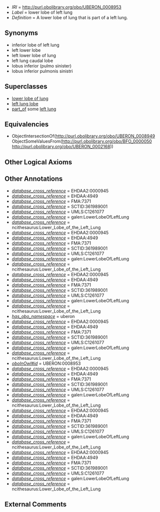  * *IRI* = http://purl.obolibrary.org/obo/UBERON_0008953
 * *Label* = lower lobe of left lung
 * *Definition* = A lower lobe of lung that is part of a left lung.

## Synonyms

 * inferior lobe of left lung
 * left lower lobe
 * left lower lobe of lung
 * left lung caudal lobe
 * lobus inferior (pulmo sinister)
 * lobus inferior pulmonis sinistri

## Superclasses

 * [lower lobe of lung](../../UBERON/49/UBERON_0008949.md)
 * [left lung lobe](../../UBERON/51/UBERON_0008951.md)
 * [part_of](../../BFO/50/BFO_0000050.md) some [left lung](../../UBERON/68/UBERON_0002168.md)

## Equivalencies

 * ObjectIntersectionOf(<http://purl.obolibrary.org/obo/UBERON_0008949> ObjectSomeValuesFrom(<http://purl.obolibrary.org/obo/BFO_0000050> <http://purl.obolibrary.org/obo/UBERON_0002168>))

## Other Logical Axioms


## Other Annotations

 * *[database_cross_reference](../../ef/oboInOwl#hasDbXref.md)* = EHDAA2:0000945
 * *[database_cross_reference](../../ef/oboInOwl#hasDbXref.md)* = EHDAA:4949
 * *[database_cross_reference](../../ef/oboInOwl#hasDbXref.md)* = FMA:7371
 * *[database_cross_reference](../../ef/oboInOwl#hasDbXref.md)* = SCTID:361989001
 * *[database_cross_reference](../../ef/oboInOwl#hasDbXref.md)* = UMLS:C1261077
 * *[database_cross_reference](../../ef/oboInOwl#hasDbXref.md)* = galen:LowerLobeOfLeftLung
 * *[database_cross_reference](../../ef/oboInOwl#hasDbXref.md)* = ncithesaurus:Lower_Lobe_of_the_Left_Lung
 * *[database_cross_reference](../../ef/oboInOwl#hasDbXref.md)* = EHDAA2:0000945
 * *[database_cross_reference](../../ef/oboInOwl#hasDbXref.md)* = EHDAA:4949
 * *[database_cross_reference](../../ef/oboInOwl#hasDbXref.md)* = FMA:7371
 * *[database_cross_reference](../../ef/oboInOwl#hasDbXref.md)* = SCTID:361989001
 * *[database_cross_reference](../../ef/oboInOwl#hasDbXref.md)* = UMLS:C1261077
 * *[database_cross_reference](../../ef/oboInOwl#hasDbXref.md)* = galen:LowerLobeOfLeftLung
 * *[database_cross_reference](../../ef/oboInOwl#hasDbXref.md)* = ncithesaurus:Lower_Lobe_of_the_Left_Lung
 * *[database_cross_reference](../../ef/oboInOwl#hasDbXref.md)* = EHDAA2:0000945
 * *[database_cross_reference](../../ef/oboInOwl#hasDbXref.md)* = EHDAA:4949
 * *[database_cross_reference](../../ef/oboInOwl#hasDbXref.md)* = FMA:7371
 * *[database_cross_reference](../../ef/oboInOwl#hasDbXref.md)* = SCTID:361989001
 * *[database_cross_reference](../../ef/oboInOwl#hasDbXref.md)* = UMLS:C1261077
 * *[database_cross_reference](../../ef/oboInOwl#hasDbXref.md)* = galen:LowerLobeOfLeftLung
 * *[database_cross_reference](../../ef/oboInOwl#hasDbXref.md)* = ncithesaurus:Lower_Lobe_of_the_Left_Lung
 * *[has_obo_namespace](../../ce/oboInOwl#hasOBONamespace.md)* = uberon
 * *[database_cross_reference](../../ef/oboInOwl#hasDbXref.md)* = EHDAA2:0000945
 * *[database_cross_reference](../../ef/oboInOwl#hasDbXref.md)* = EHDAA:4949
 * *[database_cross_reference](../../ef/oboInOwl#hasDbXref.md)* = FMA:7371
 * *[database_cross_reference](../../ef/oboInOwl#hasDbXref.md)* = SCTID:361989001
 * *[database_cross_reference](../../ef/oboInOwl#hasDbXref.md)* = UMLS:C1261077
 * *[database_cross_reference](../../ef/oboInOwl#hasDbXref.md)* = galen:LowerLobeOfLeftLung
 * *[database_cross_reference](../../ef/oboInOwl#hasDbXref.md)* = ncithesaurus:Lower_Lobe_of_the_Left_Lung
 * *[oboInOwl#id](../../id/oboInOwl#id.md)* = UBERON:0008953
 * *[database_cross_reference](../../ef/oboInOwl#hasDbXref.md)* = EHDAA2:0000945
 * *[database_cross_reference](../../ef/oboInOwl#hasDbXref.md)* = EHDAA:4949
 * *[database_cross_reference](../../ef/oboInOwl#hasDbXref.md)* = FMA:7371
 * *[database_cross_reference](../../ef/oboInOwl#hasDbXref.md)* = SCTID:361989001
 * *[database_cross_reference](../../ef/oboInOwl#hasDbXref.md)* = UMLS:C1261077
 * *[database_cross_reference](../../ef/oboInOwl#hasDbXref.md)* = galen:LowerLobeOfLeftLung
 * *[database_cross_reference](../../ef/oboInOwl#hasDbXref.md)* = ncithesaurus:Lower_Lobe_of_the_Left_Lung
 * *[database_cross_reference](../../ef/oboInOwl#hasDbXref.md)* = EHDAA2:0000945
 * *[database_cross_reference](../../ef/oboInOwl#hasDbXref.md)* = EHDAA:4949
 * *[database_cross_reference](../../ef/oboInOwl#hasDbXref.md)* = FMA:7371
 * *[database_cross_reference](../../ef/oboInOwl#hasDbXref.md)* = SCTID:361989001
 * *[database_cross_reference](../../ef/oboInOwl#hasDbXref.md)* = UMLS:C1261077
 * *[database_cross_reference](../../ef/oboInOwl#hasDbXref.md)* = galen:LowerLobeOfLeftLung
 * *[database_cross_reference](../../ef/oboInOwl#hasDbXref.md)* = ncithesaurus:Lower_Lobe_of_the_Left_Lung
 * *[database_cross_reference](../../ef/oboInOwl#hasDbXref.md)* = EHDAA2:0000945
 * *[database_cross_reference](../../ef/oboInOwl#hasDbXref.md)* = EHDAA:4949
 * *[database_cross_reference](../../ef/oboInOwl#hasDbXref.md)* = FMA:7371
 * *[database_cross_reference](../../ef/oboInOwl#hasDbXref.md)* = SCTID:361989001
 * *[database_cross_reference](../../ef/oboInOwl#hasDbXref.md)* = UMLS:C1261077
 * *[database_cross_reference](../../ef/oboInOwl#hasDbXref.md)* = galen:LowerLobeOfLeftLung
 * *[database_cross_reference](../../ef/oboInOwl#hasDbXref.md)* = ncithesaurus:Lower_Lobe_of_the_Left_Lung

## External Comments

